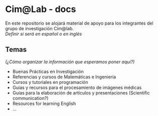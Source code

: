 # Cim@Lab - docs

En este repositorio se alojará material de apoyo para los integrantes del grupo de investigación Cim@lab.  
*Definir si será en español o en inglés*

## Temas

*(¿Cómo organizar la información que esperamos poner aquí?)*

- Buenas Prácticas en Investigación
- Referencias y cursos de Matemáticas e Ingeniería
- Cursos y tutoriales en programación
- Guías y recursos para el procesamiento de imágenes médicas
- Guías para la elaboración de artículos y presentaciones (Scientific communication?)
- Resources for learning English
- ...
